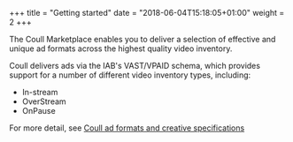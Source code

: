 +++
title = "Getting started"
date = "2018-06-04T15:18:05+01:00"
weight = 2
+++

The Coull Marketplace enables you to deliver a selection of effective and unique ad formats across the highest quality video inventory.

Coull delivers ads via the IAB's VAST/VPAID schema, which provides support for a number of different video inventory types, including:

-   In-stream
-   OverStream
-   OnPause

For more detail, see [Coull ad formats and creative specifications](/demand/getting-started/coull-ad-formats/)